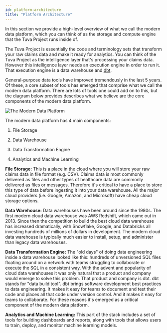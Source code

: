 ```yaml
---
id: platform-architecture
title: "Platform Architecture"
---
```

In this section we provide a high-level overview of what we call the modern data platform, which you can think of as the storage and compute engine that the Tuva Project runs inside of.

The Tuva Project is essentially the code and terminology sets that transform your raw claims data and make it ready for analytics.  You can think of the Tuva Project as the intelligence layer that's processing your claims data.  However this intelligence layer needs an execution engine in order to run it.  That execution engine is a data warehouse and [dbt](https://www.getdbt.com/).

General-purpose data tools have improved tremendously in the last 5 years.  Of these, a core subset of tools has emerged that comprise what we call the modern data platform.  There are lots of tools one could add on to this, but the diagram below provides describes what we believe are the core components of the modern data platform.

![The Modern Data Platform](/img/modern_data_platform.jpg)

The modern data platform has 4 main components:

1. File Storage

2. Data Warehouse

3. Data Transformation Engine

4. Analytics and Machine Learning

**File Storage:** This is a place in the cloud where you will store your raw claims data in file format (e.g. CSV).  Claims data is most commonly delivered as files and other types of healthcare data are commonly delivered as files or messages.  Therefore it's critical to have a place to store this type of data before ingesting it into your data warehouse.  All the major cloud providers (i.e. Google, Amazon, and Microsoft) have cheap cloud storage options.

**Data Warehouse:** Data warehouses have been around since the 1980s.  The first modern cloud data warehouse was AWS Redshift, which came out in 2013.  Since then the competition to build the best cloud data warehouse has increased dramatically, with Snowflake, Google, and Databricks all investing hundreds of millions of dollars in development.  The modern cloud data warehouse is typically much easier to install, setup, and administer than legacy data warehouses.

**Data Transformation Engine:** The "old days" of doing data engineering inside a data warehouse looked like this: hundreds of unversioned SQL files floating around on a network with teams struggling to collaborate or execute the SQL in a consistent way.  With the advent and popularity of cloud data warehouses it was only natural that a product and company would emerge to solve this problem.  That product and company is dbt.  dbt stands for "data build tool".  dbt brings software development best practices to data engineering.  It makes it easy for teams to document and test their code and places all that code under version control.  And it makes it easy for teams to collaborate.  For these reasons it's emerged as a critical component of the modern data platform.

**Analytics and Machine Learning:**  This part of the stack includes a set of tools for building dashboards and reports, along with tools that allows users to train, deploy, and monitor machine learning models.